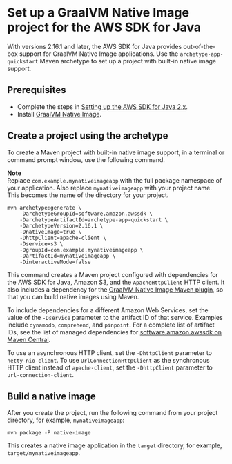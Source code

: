 # Set up a GraalVM Native Image project for the AWS SDK for Java<a name="setup-project-graalvm"></a>

With versions 2\.16\.1 and later, the AWS SDK for Java provides out\-of\-the\-box support for GraalVM Native Image applications\. Use the `archetype-app-quickstart` Maven archetype to set up a project with built\-in native image support\.

## Prerequisites<a name="setup-graalvmnativeimage-prereq"></a>
+ Complete the steps in [Setting up the AWS SDK for Java 2\.x](setup.md)\.
+ Install [GraalVM Native Image](https://www.graalvm.org/reference-manual/native-image/#install-native-image)\.

## Create a project using the archetype<a name="setup-graalvmnativeimage-project"></a>

To create a Maven project with built\-in native image support, in a terminal or command prompt window, use the following command\.

**Note**  
Replace `com.example.mynativeimageapp` with the full package namespace of your application\. Also replace `mynativeimageapp` with your project name\. This becomes the name of the directory for your project\.

```
mvn archetype:generate \
    -DarchetypeGroupId=software.amazon.awssdk \
    -DarchetypeArtifactId=archetype-app-quickstart \
    -DarchetypeVersion=2.16.1 \
    -DnativeImage=true \
    -DhttpClient=apache-client \
    -Dservice=s3 \
    -DgroupId=com.example.mynativeimageapp \
    -DartifactId=mynativeimageapp \
    -DinteractiveMode=false
```

This command creates a Maven project configured with dependencies for the AWS SDK for Java, Amazon S3, and the `ApacheHttpClient` HTTP client\. It also includes a dependency for the [GraalVM Native Image Maven plugin](https://graalvm.github.io/native-build-tools/latest/index.html), so that you can build native images using Maven\.

To include dependencies for a different Amazon Web Services, set the value of the `-Dservice` parameter to the artifact ID of that service\. Examples include `dynamodb`, `comprehend`, and `pinpoint`\. For a complete list of artifact IDs, see the list of managed dependencies for [software\.amazon\.awssdk on Maven Central](https://mvnrepository.com/artifact/software.amazon.awssdk/bom/latest)\.

To use an asynchronous HTTP client, set the `-DhttpClient` parameter to `netty-nio-client`\. To use `UrlConnectionHttpClient` as the synchronous HTTP client instead of `apache-client`, set the `-DhttpClient` parameter to `url-connection-client`\.

## Build a native image<a name="build-graalvmnativeimage-project"></a>

After you create the project, run the following command from your project directory, for example, `mynativeimageapp`:

```
mvn package -P native-image
```

This creates a native image application in the `target` directory, for example, `target/mynativeimageapp`\.